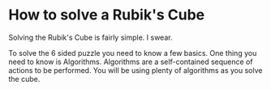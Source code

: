 <!DOCTYPE html>
<html>
<body>

<h1>


<h1>How to solve a Rubik's Cube</h1>
<p>Solving the Rubik's Cube is fairly simple. I swear.
<p>To solve the 6 sided puzzle you need to know a few basics.
One thing you need to know is Algorithms. Algorithms are a self-contained sequence of actions to be performed. You will be using plenty of algorithms as you solve the cube. 

</body>
</html>
